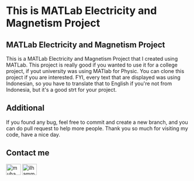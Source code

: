 # This is MATLab Electricity and Magnetism Project

## MATLab Electricity and Magnetism Project
This is a MATLab Electricity and Magnetism Project that I created using MATLab. This project is really good if you wanted to use it for a college project, if yout university was using MATlab for Physic. You can clone this project if you are interested. FYI, every text that are displayed was using Indonesian, so you have to translate that to English if you're not from Indonesia, but it's a good strt for your project.

## Additional
If you found any bug, feel free to commit and create a new branch, and you can do pull request to help more people. Thank you so much for visiting my code, have a nice day.

## Contact me
<a href="https://linkedin.com/in/muhammad-ilham-misbakhul-anwar-777451286" target="blank"><img align="center" src="https://raw.githubusercontent.com/rahuldkjain/github-profile-readme-generator/master/src/images/icons/Social/linked-in-alt.svg" alt="muhammad ilham misbakhul anwar" height="30" width="40" /></a>
<a href="https://instagram.com/ilhammsbkhl" target="blank"><img align="center" src="https://raw.githubusercontent.com/rahuldkjain/github-profile-readme-generator/master/src/images/icons/Social/instagram.svg" alt="ilhammsbkhl" height="30" width="40" /></a>